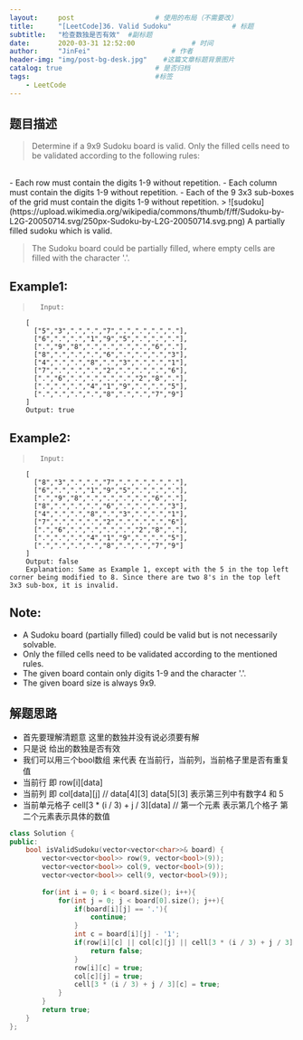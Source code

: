 ```yaml
---
layout:     post                    # 使用的布局（不需要改） 
title:      "[LeetCode]36. Valid Sudoku"               # 标题  
subtitle:   "检查数独是否有效"  #副标题 
date:       2020-03-31 12:52:00              # 时间 
author:     "JinFei"                    # 作者 
header-img: "img/post-bg-desk.jpg"    #这篇文章标题背景图片 
catalog: true                       # 是否归档 
tags:                               #标签     
    - LeetCode 
---
```


## 题目描述
> Determine if a 9x9 Sudoku board is valid. Only the filled cells need to be validated according to the following rules:
<br>
- Each row must contain the digits 1-9 without repetition.
- Each column must contain the digits 1-9 without repetition.
- Each of the 9 3x3 sub-boxes of the grid must contain the digits 1-9 without repetition.
> ![sudoku](https://upload.wikimedia.org/wikipedia/commons/thumb/f/ff/Sudoku-by-L2G-20050714.svg/250px-Sudoku-by-L2G-20050714.svg.png)
A partially filled sudoku which is valid.

> The Sudoku board could be partially filled, where empty cells are filled with the character '.'.
## Example1:
 
>       Input:
        [
          ["5","3",".",".","7",".",".",".","."],
          ["6",".",".","1","9","5",".",".","."],
          [".","9","8",".",".",".",".","6","."],
          ["8",".",".",".","6",".",".",".","3"],
          ["4",".",".","8",".","3",".",".","1"],
          ["7",".",".",".","2",".",".",".","6"],
          [".","6",".",".",".",".","2","8","."],
          [".",".",".","4","1","9",".",".","5"],
          [".",".",".",".","8",".",".","7","9"]
        ]
        Output: true

## Example2:
 
>       Input:
        [
          ["8","3",".",".","7",".",".",".","."],
          ["6",".",".","1","9","5",".",".","."],
          [".","9","8",".",".",".",".","6","."],
          ["8",".",".",".","6",".",".",".","3"],
          ["4",".",".","8",".","3",".",".","1"],
          ["7",".",".",".","2",".",".",".","6"],
          [".","6",".",".",".",".","2","8","."],
          [".",".",".","4","1","9",".",".","5"],
          [".",".",".",".","8",".",".","7","9"]
        ]
        Output: false
        Explanation: Same as Example 1, except with the 5 in the top left corner being modified to 8. Since there are two 8's in the top left 3x3 sub-box, it is invalid.

## Note:
- A Sudoku board (partially filled) could be valid but is not necessarily solvable.
- Only the filled cells need to be validated according to the mentioned rules.
- The given board contain only digits 1-9 and the character '.'.
- The given board size is always 9x9.
  
## 解题思路
- 首先要理解清题意 这里的数独并没有说必须要有解
- 只是说 给出的数独是否有效
- 我们可以用三个bool数组 来代表 在当前行，当前列，当前格子里是否有重复值
- 当前行 即 row[i][data]
- 当前列 即 col[data][j]    // data[4][3] data[5][3] 表示第三列中有数字4 和 5
- 当前单元格子 cell[3 * (i / 3) + j / 3][data] // 第一个元素 表示第几个格子 第二个元素表示具体的数值
  
```C++
class Solution {
public:
    bool isValidSudoku(vector<vector<char>>& board) {
        vector<vector<bool>> row(9, vector<bool>(9));
        vector<vector<bool>> col(9, vector<bool>(9));
        vector<vector<bool>> cell(9, vector<bool>(9));
        
        for(int i = 0; i < board.size(); i++){
            for(int j = 0; j < board[0].size(); j++){
                if(board[i][j] == '.'){
                    continue;
                }
                int c = board[i][j] - '1';
                if(row[i][c] || col[c][j] || cell[3 * (i / 3) + j / 3][c]){
                    return false;
                }
                row[i][c] = true;
                col[c][j] = true;
                cell[3 * (i / 3) + j / 3][c] = true;
            }
        }
        return true;
    }
};
```
